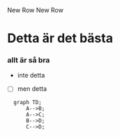 New Row
New Row
# Detta är det bästa
### allt är så bra
- inte detta
- [ ] men detta

```mermaid
  graph TD;
      A-->B;
      A-->C;
      B-->D;
      C-->D;
```

